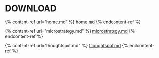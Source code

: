 # DOWNLOAD

{% content-ref url="home.md" %}
[home.md](home.md)
{% endcontent-ref %}

{% content-ref url="microstrategy.md" %}
[microstrategy.md](microstrategy.md)
{% endcontent-ref %}

{% content-ref url="thoughtspot.md" %}
[thoughtspot.md](thoughtspot.md)
{% endcontent-ref %}

